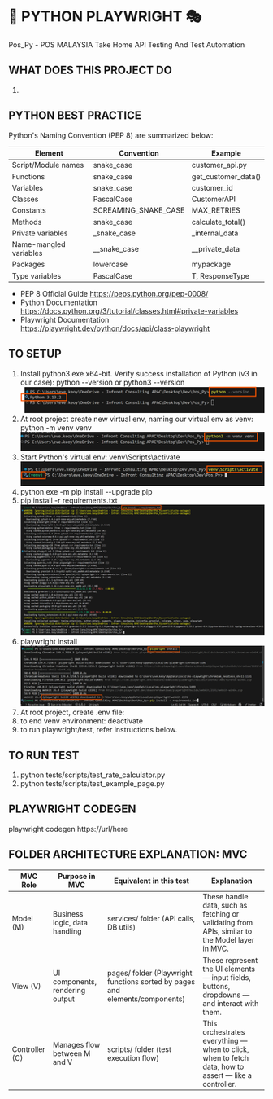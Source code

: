 # 🐍 PYTHON PLAYWRIGHT 🎭
Pos_Py - POS MALAYSIA
Take Home API Testing And Test Automation


## WHAT DOES THIS PROJECT DO
1) 

## PYTHON BEST PRACTICE
Python's Naming Convention (PEP 8) are summarized below:

| Element	| Convention | Example |
|----------|----------|----------|
Script/Module names | snake_case | customer_api.py
Functions | snake_case | get_customer_data()
Variables | snake_case | customer_id
Classes | PascalCase | CustomerAPI
Constants | SCREAMING_SNAKE_CASE | MAX_RETRIES
Methods | snake_case | calculate_total()
Private variables | _snake_case	| _internal_data
Name-mangled variables | __snake_case | __private_data
Packages | lowercase | mypackage
Type variables | PascalCase	| T, ResponseType

- PEP 8 Official Guide https://peps.python.org/pep-0008/
- Python Documentation https://docs.python.org/3/tutorial/classes.html#private-variables 
- Playwright Documentation https://playwright.dev/python/docs/api/class-playwright


## TO SETUP
1) Install python3.exe x64-bit.
Verify success installation of Python (v3 in our case): python --version or python3 --version
![Python install](src/image.png)
2) At root project create new virtual env, naming our virtual env as venv: python -m venv venv
![Python install](src/image-1.png)
3) Start Python's virtual env: venv\Scripts\activate 
![Python install](src/image-2.png)
4) python.exe -m pip install --upgrade pip
5) pip install -r requirements.txt
![Python install](src/image-3.png)
6) playwright install
![Python install](src/image-4.png)
7) At root project, create .env file:
8) to end venv environment: deactivate
9) to run playwright/test, refer instructions below.


## TO RUN TEST
1) python tests/scripts/test_rate_calculator.py
2) python tests/scripts/test_example_page.py

## PLAYWRIGHT CODEGEN
playwright codegen https://url/here


## FOLDER ARCHITECTURE EXPLANATION: MVC
| MVC Role	| Purpose in MVC | Equivalent in this test | Explanation
|----------|----------|----------|----------|
Model (M) | Business logic, data handling | services/ folder (API calls, DB utils) | These handle data, such as fetching or validating from APIs, similar to the Model layer in MVC.
View (V) | UI components, rendering output | pages/ folder (Playwright functions sorted by pages and elements/components) | These represent the UI elements — input fields, buttons, dropdowns — and interact with them.
Controller (C) | Manages flow between M and V | scripts/ folder (test execution flow) | This orchestrates everything — when to click, when to fetch data, how to assert — like a controller.

